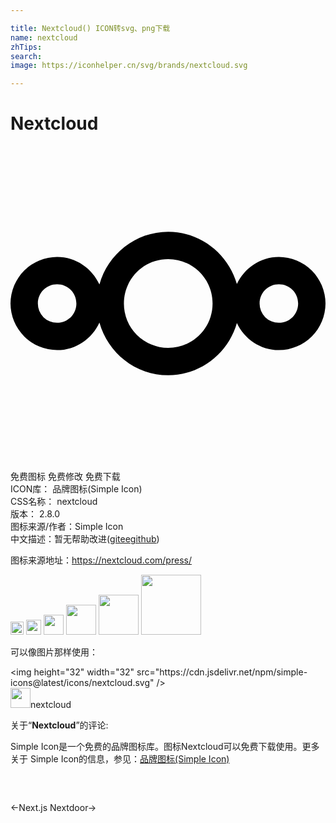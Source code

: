 ```yaml
---

title: Nextcloud() ICON转svg、png下载
name: nextcloud
zhTips: 
search: 
image: https://iconhelper.cn/svg/brands/nextcloud.svg

---
```


# Nextcloud  <small style="font-size: 60%;font-weight: 100"></small>

<div id="svg" class="svg-wrap">
<svg role="img" viewBox="0 0 24 24" xmlns="http://www.w3.org/2000/svg"><title>Nextcloud icon</title><path d="M12.018 6.537c-2.5 0-4.6 1.712-5.241 4.015-.56-1.232-1.793-2.105-3.225-2.105A3.569 3.569 0 0 0 0 12a3.569 3.569 0 0 0 3.552 3.553c1.432 0 2.664-.874 3.224-2.106.641 2.304 2.742 4.016 5.242 4.016 2.487 0 4.576-1.693 5.231-3.977.569 1.21 1.783 2.067 3.198 2.067A3.568 3.568 0 0 0 24 12a3.569 3.569 0 0 0-3.553-3.553c-1.416 0-2.63.858-3.199 2.067-.654-2.284-2.743-3.978-5.23-3.977zm0 2.085c1.878 0 3.378 1.5 3.378 3.378 0 1.878-1.5 3.378-3.378 3.378A3.362 3.362 0 0 1 8.641 12c0-1.878 1.5-3.378 3.377-3.378zm-8.466 1.91c.822 0 1.467.645 1.467 1.468s-.644 1.467-1.467 1.468A1.452 1.452 0 0 1 2.085 12c0-.823.644-1.467 1.467-1.467zm16.895 0c.823 0 1.468.645 1.468 1.468s-.645 1.468-1.468 1.468A1.452 1.452 0 0 1 18.98 12c0-.823.644-1.467 1.467-1.467z"/></svg>
</div>
<detail full-name='nextcloud'></detail>

<div class="detail-page">
<p>
<span><span class="badge-success badge">免费图标</span> <span class="badge-success badge">免费修改</span>  <span class="badge-success badge">免费下载</span> </span>
<br/>
<span>
ICON库：
<span class="badge-secondary badge">品牌图标(Simple Icon)</span> 
</span>
<br/>
<span>
CSS名称：
<span class="badge-secondary badge">nextcloud</span> 
</span>

<br/>
<span>
版本：
<span class="badge-secondary badge">2.8.0</span> 
</span>
<br/>
<span>图标来源/作者：<span class="badge-light badge">Simple Icon</span></span> 
<br/>
<span class="zh-detail">中文描述：暂无<span class="help-link"><span>帮助改进</span>(<a href="https://gitee.com/liuwave/icon-helper/edit/master/json/brands/nextcloud.json" target="_blank" rel="noopener noreferrer">gitee</a><a href="https://github.com/liuwave/icon-helper/edit/master/json/brands/nextcloud.json" target="_blank" rel="noopener noreferrer">github</a></span>)</span><br/>
</p>
</div><div class="description description alert alert-light"><p>图标来源地址：<a href="https://nextcloud.com/press/" target="_blank" rel="noopener noreferrer">https://nextcloud.com/press/</a></p></div>
<div class="alert alert-dark">
<img height="21" width="21" src="https://cdn.jsdelivr.net/npm/simple-icons@latest/icons/nextcloud.svg" />
<img height="24" width="24" src="https://cdn.jsdelivr.net/npm/simple-icons@latest/icons/nextcloud.svg" />
<img height="32" width="32" src="https://cdn.jsdelivr.net/npm/simple-icons@latest/icons/nextcloud.svg" />
<img height="48" width="48" src="https://cdn.jsdelivr.net/npm/simple-icons@latest/icons/nextcloud.svg" />
<img height="64" width="64" src="https://cdn.jsdelivr.net/npm/simple-icons@latest/icons/nextcloud.svg" />
<img height="96" width="96" src="https://cdn.jsdelivr.net/npm/simple-icons@latest/icons/nextcloud.svg" />

</div>
<div>
  <p>可以像图片那样使用：    
  </p>
  <div class="alert alert-primary" style="font-size: 14px">
    &lt;img height="32" width="32" src="https://cdn.jsdelivr.net/npm/simple-icons@latest/icons/nextcloud.svg" /&gt;
    <copy-btn content='<img height="32" width="32" src="https://cdn.jsdelivr.net/npm/simple-icons@latest/icons/nextcloud.svg" />'></copy-btn>
  </div>
  <div class="alert alert-secondary">
    <img height="32" width="32" src="https://cdn.jsdelivr.net/npm/simple-icons@latest/icons/nextcloud.svg" />nextcloud
    <copy-btn content="nextcloud" btn-title="复制图标名称"></copy-btn>
  </div>
</div>
<div class="icon-detail__container">
<p>关于“<b>Nextcloud</b>”的评论:</p>
</div>
<Vssue title="关于“Nextcloud”的评论" />
<div><p>Simple Icon是一个免费的品牌图标库。图标Nextcloud可以免费下载使用。更多关于  Simple Icon的信息，参见：<a target="_blank" href="https://iconhelper.cn/brands.html">品牌图标(Simple Icon)</a>
</p></div>


<div style="padding:2rem 0 " class="page-nav"><p class="inner"><span class="prev">←<router-link to="/icon/next-js.html">Next.js</router-link></span> <span class="next"><router-link to="/icon/nextdoor.html">Nextdoor</router-link>→</span></p></div>
